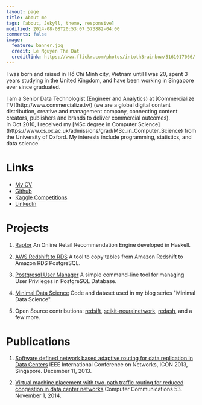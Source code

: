 ```yaml
---
layout: page
title: About me
tags: [about, Jekyll, theme, responsive]
modified: 2014-08-08T20:53:07.573882-04:00
comments: false
image:
  feature: banner.jpg
  credit: Le Nguyen The Dat
  creditlink: https://www.flickr.com/photos/intoth3rainbow/5161017066/
---
```


I was born and raised in Hồ Chí Minh city, Vietnam until I was 20, spent 3 years studying in the United Kingdom, and have been working in Singapore ever since graduated.
<div></div>
I am a Senior Data Technologist (Engineer and Analytics) at [Commercialize TV](http://www.commercialize.tv/) (we are a global digital content distribution, creative and management company, connecting content creators, publishers and brands to deliver commercial outcomes).
<div></div>
In Oct 2010, I received my [MSc degree in Computer Science](https://www.cs.ox.ac.uk/admissions/grad/MSc_in_Computer_Science) from the University of Oxford. My interests include programming, statistics, and data science.

Links
=====

* [My CV](http://lenguyenthedat.com/extras/resume.html)
* [Github](https://github.com/lenguyenthedat)
* [Kaggle Competitions](https://www.kaggle.com/lenguyenthedat/results)
* [LinkedIn](https://sg.linkedin.com/in/lenguyenthedat)

Projects
========

1. [Raptor](https://github.com/lenguyenthedat/raptor) An Online Retail Recommendation Engine developed in Haskell.

2. [AWS Redshift to RDS](https://github.com/lenguyenthedat/aws-redshift-to-rds) A tool to copy tables from Amazon Redshift to Amazon RDS PostgreSQL.

3. [Postgresql User Manager](https://github.com/zalora/postgresql-user-manager) A simple command-line tool for managing User Privileges in PostgreSQL Database.

4. [Minimal Data Science](https://github.com/lenguyenthedat/minimal-datascience) Code and dataset used in my blog series "Minimal Data Science".

5. Open Source contributions: [redsift](https://github.com/zalora/redsift), [scikit-neuralnetwork](https://github.com/aigamedev/scikit-neuralnetwork), [redash](https://github.com/EverythingMe/redash), and a few more.

Publications
============

1. [Software defined network based adaptive routing for data replication in Data Centers](http://ieeexplore.ieee.org/xpl/articleDetails.jsp?arnumber=6781967) IEEE International Conference on Networks, ICON 2013, Singapore. December 11, 2013.

2. [Virtual machine placement with two-path traffic routing for reduced congestion in data center networks](http://www.sciencedirect.com/science/article/pii/S0140366414002746) Computer Communications 53. November 1, 2014.
